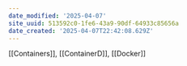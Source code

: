 ```yaml
---
date_modified: '2025-04-07'
site_uuid: 513592c0-1fe6-43a9-90df-64933c85656a
date_created: '2025-04-07T22:42:08.629Z'
---
```


[[Containers]], [[ContainerD]], [[Docker]]